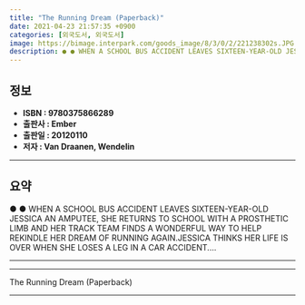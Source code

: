 ```yaml
---
title: "The Running Dream (Paperback)"
date: 2021-04-23 21:57:35 +0900
categories: [외국도서, 외국도서]
image: https://bimage.interpark.com/goods_image/8/3/0/2/221238302s.JPG
description: ● ● WHEN A SCHOOL BUS ACCIDENT LEAVES SIXTEEN-YEAR-OLD JESSICA AN AMPUTEE, SHE RETURNS TO SCHOOL WITH A PROSTHETIC LIMB AND HER TRACK TEAM FINDS A WONDERFUL W
---
```


## **정보**

- **ISBN : 9780375866289**
- **출판사 : Ember**
- **출판일 : 20120110**
- **저자 : Van Draanen, Wendelin**

------



## **요약**

●  ●  WHEN A SCHOOL BUS ACCIDENT LEAVES SIXTEEN-YEAR-OLD JESSICA AN AMPUTEE, SHE RETURNS TO SCHOOL WITH A PROSTHETIC LIMB AND HER TRACK TEAM FINDS A WONDERFUL WAY TO HELP REKINDLE HER DREAM OF RUNNING AGAIN.JESSICA THINKS HER LIFE IS OVER WHEN SHE LOSES A LEG IN A CAR ACCIDENT.... 

------



------


The Running Dream (Paperback) 

------


